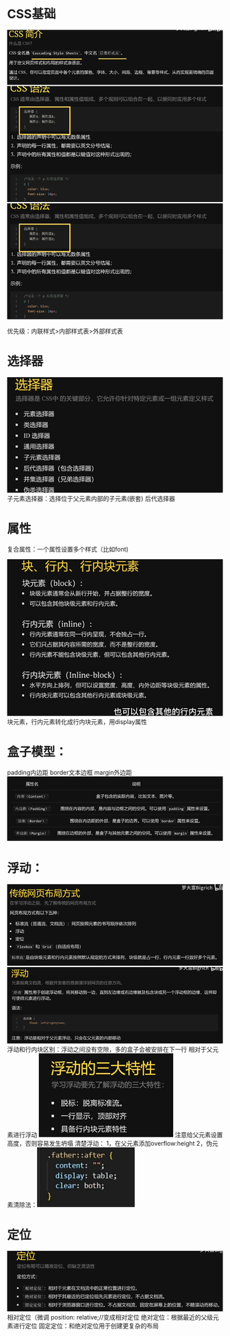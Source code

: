 # CSS基础
![alt text](image.png)
![alt text](image-1.png)
![alt text](image-2.png)

优先级：内联样式>内部样式表>外部样式表

# 选择器
![alt text](image-3.png)
子元素选择器：选择位于父元素内部的子元素(嵌套)
后代选择器

# 属性
复合属性：一个属性设置多个样式（比如font)

![alt text](image-4.png)
块元素，行内元素转化成行内块元素，用display属性

# 盒子模型：
padding内边距
border文本边框
margin外边距
![alt text](image-5.png)

# 浮动：
![alt text](image-6.png)
![alt text](image-7.png)
浮动和行内块区别：浮动之间没有空隙，多的盒子会被安排在下一行
相对于父元素进行浮动
![alt text](image-8.png)
注意给父元素设置高度，否则容易发生坍塌
清楚浮动：
1，在父元素添加overflow:height
2，伪元素清除法：![alt text](image-9.png)

# 定位
![alt text](image-10.png)
相对定位（微调
position: relative;//变成相对定位
绝对定位：根据最近的父级元素进行定位
固定定位：和绝对定位用于创建更复杂的布局